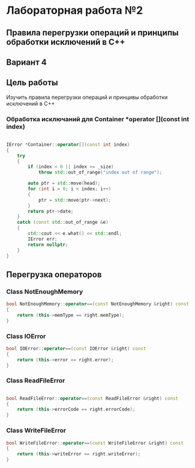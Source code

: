 # Лабораторная работа №2 #

## Правила перегрузки операций и принципы обработки исключений в С++ ##

## Вариант 4 ##

## Цель работы ##

Изучить правила перегрузки операций и принцивы обработки исключений в С++

### Обработка исключаний для Container \*operator [](const int index) ###

```c++
    
IError *Container::operator[](const int index)
{
    try
    {
        if (index < 0 || index >= _size)
            throw std::out_of_range("index out of range");

        auto ptr = std::move(head);
        for (int i = 0; i < index; i++)
        {
            ptr = std::move(ptr->next);
        }
        return ptr->date;
    }
    catch (const std::out_of_range &e)
    {
        std::cout << e.what() << std::endl;
        IError err;
        return nullptr;
    }
}
```

## Перегрузка операторов ##

### Class NotEnoughMemory ###

```c++
bool NotEnoughMemory::operator==(const NotEnoughMemory &right) const
{
    return (this->memType == right.memType);
}

```

### Class IOError ###

```c++
bool IOError::operator==(const IOError &right) const
{
    return (this->error == right.error);
}
```

### Class ReadFileError ###

```c++

bool ReadFileError::operator==(const ReadFileError &right) const
{
    return (this->errorCode == right.errorCode);
}

```

### Class WriteFileError ###

```c++
bool WriteFileError::operator==(const WriteFileError &right) const
{
    return (this->writeError == right.writeError);
}

```